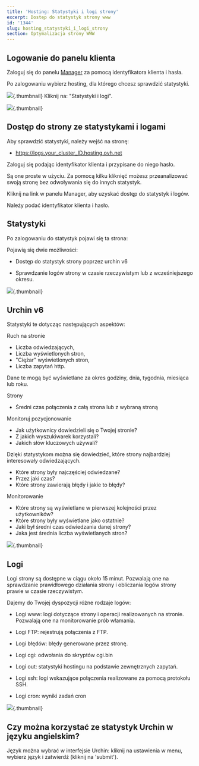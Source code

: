 ```yaml
---
title: 'Hosting: Statystyki i logi strony'
excerpt: Dostęp do statystyk strony www
id: '1344'
slug: hosting_statystyki_i_logi_strony
section: Optymalizacja strony WWW
---
```



## Logowanie do panelu klienta
Zaloguj się do panelu [Manager](https://www.ovh.com/manager/web/) za pomocą identyfikatora klienta i hasła. 

Po zalogowaniu wybierz hosting, dla którego chcesz sprawdzić statystyki.

![](images/img_2827.jpg){.thumbnail}
Kliknij na: "Statystyki i logi".

![](images/img_2826.jpg){.thumbnail}


## Dostęp do strony ze statystykami i logami
Aby sprawdzić statystyki, należy wejść na stronę:


- https://logs.your_cluster_ID.hosting.ovh.net


Zaloguj się podając identyfikator klienta i przypisane do niego hasło.

Są one proste w użyciu. Za pomocą kilku kliknięć możesz przeanalizować swoją stronę bez odwoływania się do innych statystyk. 

Kliknij na link w panelu Manager, aby uzyskać dostęp do statystyk i logów.

Należy podać identyfikator klienta i hasło.


## Statystyki
Po zalogowaniu do statystyk pojawi się ta strona:

Pojawią się dwie możliwości:


- Dostęp do statystyk strony poprzez urchin v6

- Sprawdzanie logów strony w czasie rzeczywistym lub z wcześniejszego okresu.



![](images/img_2832.jpg){.thumbnail}


## Urchin v6
Statystyki te dotycząc następujących aspektów:

Ruch na stronie


- Liczba odwiedzających,
- Liczba wyświetlonych stron,
- "Ciężar" wyświetlonych stron,
- Liczba zapytań http.

Dane te mogą być wyświetlane za okres godziny, dnia, tygodnia, miesiąca lub roku.

Strony

- Średni czas połączenia z całą strona lub z wybraną stroną

Monitoruj pozycjonowanie

- Jak użytkownicy dowiedzieli się o Twojej stronie?
- Z jakich wyszukiwarek korzystali?
- Jakich słów kluczowych używali?


Dzięki statystykom można się dowiedzieć, które strony najbardziej interesowały odwiedzających. 


- Które strony były najczęściej odwiedzane?
- Przez jaki czas?
- Które strony zawierają błędy i jakie to błędy?

Monitorowanie

- Które strony są wyświetlane w pierwszej kolejności przez użytkowników?
- Które strony były wyświetlane jako ostatnie?
- Jaki był średni czas odwiedzania danej strony?
- Jaka jest średnia liczba wyświetlanych stron?



![](images/img_1490.jpg){.thumbnail}


## Logi
Logi strony są dostępne w ciągu około 15 minut. Pozwalają one na sprawdzanie prawidłowego działania strony i obliczania logów strony prawie w czasie rzeczywistym. 

Dajemy do Twojej dyspozycji różne rodzaje logów:


- Logi www: logi dotyczące strony i operacji realizowanych na stronie. Pozwalają one na monitorowanie prób włamania. 

- Logi FTP: rejestrują połączenia z FTP.

- Logi błędów: błędy generowane przez stronę.

- Logi cgi: odwołania do skryptów cgi.bin

- Logi out: statystyki hostingu na podstawie zewnętrznych zapytań.

- Logi ssh: logi wskazujące połączenia realizowane za pomocą protokołu SSH.

- Logi cron: wyniki zadań cron



![](images/img_2828.jpg){.thumbnail}


## Czy można korzystać ze statystyk Urchin w języku angielskim?
Język można wybrać w interfejsie Urchin: kliknij na ustawienia w menu, wybierz język i zatwierdź (kliknij na 'submit').

